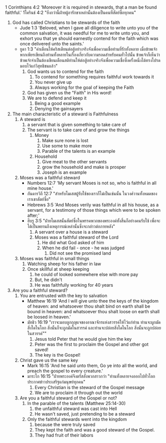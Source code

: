 
1 Corinthians 4:2 'Moreover it is required in stewards, that a man be found faithful.'
1โครินธ์ 4:2 "ยิ่งกว่านี้ฝ่ายผู้อารักขาเหล่านั้นต้องเป็นคนที่สัตย์ซื่อทุกคน"

1. God has called Christians to be stewards of the faith
    - Jude 1:3 'Beloved, when I gave all diligence to write unto you of the common salvation, it was needful for me to write unto you, and exhort you that ye should earnestly contend for the faith which was once delivered unto the saints.'
    - ยูดา 1:3 "คำเตือนให้คริสเตียนต่อสู้อย่างจริงจังเพื่อความเชื่อท่านที่รักทั้งหลาย เมื่อข้าพเจ้าพากเพียรเขียนถึงท่านทั้งหลายในเรื่องเกี่ยวกับความรอดสำหรับคนทั่วไปนั้น ข้าพเจ้าก็เห็นว่า ข้าพเจ้าจำเป็นต้องเขียนเตือนสติท่านให้ต่อสู้อย่างจริงจังเพื่อความเชื่อซึ่งครั้งหนึ่งได้ทรงโปรดมอบไว้แก่วิสุทธิชนแล้ว"
        1. God wants us to contend for the faith
            1. To contend for something requires faithful work towards it
            2. You never give up
            3. Always working for the goal of keeping the Faith
        2. God has given us the "Faith" in His word!
        3. We are to defend and keep it 
            1. Being a good example
            2. Denying the gainsayers
2. The main characteristic of a steward is Faithfulness
    1. A steward is
        1. a servant that is given something to take care of
        2. The servant is to take care of and grow the things
            1. Money
                1. Make sure none is lost
                2. Use some to make more
                3. Parable of the talents is an example
            2. Household
                1. Give meat to the other servants
                2. grow the household and make is prosper
                3. Joseph is an example
    2. Moses was a faithful steward
        - Numbers 12:7 'My servant Moses is not so, who is faithful in all mine house.'
        - กันดารวิถี 12:7 "สำหรับโมเสสผู้รับใช้ของเราก็ไม่เป็นเช่นนั้น ในวงศ์วานทั้งหมดของเราเขาสัตย์ซื่อ"
        - Hebrews 3:5 'And Moses verily was faithful in all his house, as a servant, for a testimony of those things which were to be spoken after;'
        - ฮีบรู 3:5 "ฝ่ายโมเสสนั้นสัตย์ซื่อในพรรคพวกของพระองค์ทั้งสิ้นก็อย่างคนรับใช้ เพื่อจะได้เป็นพยานถึงเหตุการณ์เหล่านั้นซึ่งจะกล่าวต่อภายหลัง"
            1. A servant over a house is a steward
            2. Moses was a faithful steward of the Lord
                1. He did what God asked of him
                2. When he did fail - once - he was judged
                    1. Did not see the promised land
    3. Moses was faithful in small things
        1. Watching sheep for his father in law
        2. Once skillful at sheep keeping
            1. he could of looked somewhere else with more pay
            2. But, he didn't
            3. He was faithfully working for 40 years
3. Are you a faithful steward?
    1. You are entrusted with the key to salvation
        - Matthew 16:19 'And I will give unto thee the keys of the kingdom of heaven: and whatsoever thou shalt bind on earth shall be bound in heaven: and whatsoever thou shalt loose on earth shall be loosed in heaven.'
        - มัทธิว 16:19 "เราจะมอบลูกกุญแจของอาณาจักรแห่งสวรรค์ให้ไว้แก่ท่าน ท่านจะผูกมัดสิ่งใดในโลก สิ่งนั้นก็จะถูกมัดในสวรรค์ และท่านจะปล่อยสิ่งใดในโลก สิ่งนั้นจะถูกปล่อยในสวรรค์""
            1. Jesus told Peter that he would give him the key
            2. Peter was the first to proclaim the Gospel and other got saved!
            3. The key is the Gospel!
    2. Christ gave us the same key
        - Mark 16:15 'And he said unto them, Go ye into all the world, and preach the gospel to every creature.'
        - มาระโก 16:15 "ฝ่ายพระองค์จึงตรัสสั่งพวกสาวกว่า "ท่านทั้งหลายจงออกไปทั่วโลกประกาศข่าวประเสริฐแก่มนุษย์ทุกคน" 
            1. Every Christian is the steward of the Gospel message
            2. We are to proclaim it through out the world
    3. Are you a faithful steward of the Gospel or not?
        1. In the parable of the talents (Matthew 25:14-30)
            1. the unfaithful steward was cast into Hell
            2. He wasn't saved, just pretending to be a steward
        2. Only the faithful stewards went into the kingdom
            1. because the were truly saved
            2. They kept the faith and was a good steward of the Gospel.
            3. They had fruit of their labors